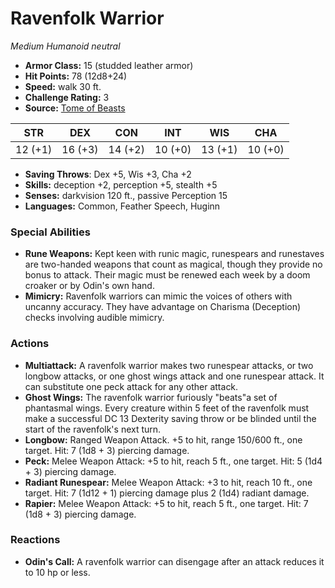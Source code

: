 # Ravenfolk Warrior

*Medium* *Humanoid* *neutral*

- **Armor Class:** 15 (studded leather armor)
- **Hit Points:** 78 (12d8+24)
- **Speed:** walk 30 ft.
- **Challenge Rating:** 3
- **Source:** [Tome of Beasts](https://koboldpress.com/kpstore/product/tome-of-beasts-for-5th-edition-print/)

| STR | DEX | CON | INT | WIS | CHA |
| --- | --- | --- | --- | --- | --- |
| 12 (+1) | 16 (+3) | 14 (+2) | 10 (+0) | 13 (+1) | 10 (+0) |

- **Saving Throws**: Dex +5, Wis +3, Cha +2
- **Skills:** deception +2, perception +5, stealth +5
- **Senses:** darkvision 120 ft., passive Perception 15
- **Languages:** Common, Feather Speech, Huginn
### Special Abilities
- **Rune Weapons:** Kept keen with runic magic, runespears and runestaves are two-handed weapons that count as magical, though they provide no bonus to attack. Their magic must be renewed each week by a doom croaker or by Odin's own hand.
- **Mimicry:** Ravenfolk warriors can mimic the voices of others with uncanny accuracy. They have advantage on Charisma (Deception) checks involving audible mimicry.
### Actions
- **Multiattack:** A ravenfolk warrior makes two runespear attacks, or two longbow attacks, or one ghost wings attack and one runespear attack. It can substitute one peck attack for any other attack.
- **Ghost Wings:** The ravenfolk warrior furiously "beats"a set of phantasmal wings. Every creature within 5 feet of the ravenfolk must make a successful DC 13 Dexterity saving throw or be blinded until the start of the ravenfolk's next turn.
- **Longbow:** Ranged Weapon Attack. +5 to hit, range 150/600 ft., one target. Hit: 7 (1d8 + 3) piercing damage.
- **Peck:** Melee Weapon Attack: +5 to hit, reach 5 ft., one target. Hit: 5 (1d4 + 3) piercing damage.
- **Radiant Runespear:** Melee Weapon Attack: +3 to hit, reach 10 ft., one target. Hit: 7 (1d12 + 1) piercing damage plus 2 (1d4) radiant damage.
- **Rapier:** Melee Weapon Attack: +5 to hit, reach 5 ft., one target. Hit: 7 (1d8 + 3) piercing damage.
### Reactions
- **Odin's Call:** A ravenfolk warrior can disengage after an attack reduces it to 10 hp or less.
